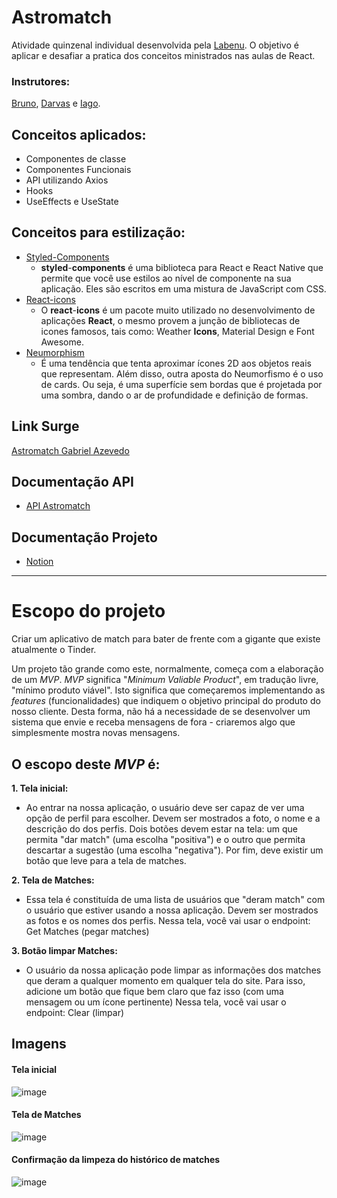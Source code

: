 
# Astromatch
Atividade quinzenal individual desenvolvida pela [Labenu](https://www.labenu.com.br/).
O objetivo é aplicar e desafiar a pratica dos conceitos ministrados nas aulas de React.

### Instrutores:
[Bruno](https://github.com/BrunoMovio), [Darvas](https://github.com/pdarvas/) e [Iago](https://github.com/iago-srm).

## Conceitos aplicados:
-  Componentes de classe
-  Componentes Funcionais
-  API utilizando Axios
-  Hooks
-  UseEffects e UseState 

## Conceitos para estilização:
- [Styled-Components](https://styled-components.com/)
	- **styled**-**components** é uma biblioteca para React e React Native que permite que você use estilos ao nível de componente na sua aplicação. Eles são escritos em uma mistura de JavaScript com CSS.
- [React-icons](https://react-icons.github.io/react-icons)
	- O **react**-**icons** é um pacote muito utilizado no desenvolvimento de aplicações **React**, o mesmo provem a junção de bibliotecas de icones famosos, tais como: Weather **Icons**, Material Design e Font Awesome.
- [Neumorphism](https://neumorphism.io/#e0e0e0)
	- É uma tendência que tenta aproximar ícones 2D aos objetos reais que representam. Além disso, outra aposta do Neumorfismo é o uso de cards. Ou seja, é uma superfície sem bordas que é projetada por uma sombra, dando o ar de profundidade e definição de formas.

## Link Surge

[Astromatch Gabriel Azevedo](astro-match-gabriel.surge.sh)

## Documentação API

- [API Astromatch](https://documenter.getpostman.com/view/7549981/SW12yx56?version=latest)

## Documentação Projeto
- [Notion](https://labenu.notion.site/NW09-Astromatch-02a5b8f310644ff1a594a50147d2ff8f)
---
# Escopo do projeto
Criar um aplicativo de match para bater de frente com a gigante que existe atualmente o Tinder.

Um projeto tão grande como este, normalmente, começa com a elaboração de um _MVP_. _MVP_ significa "_Minimum Valiable Product_", em tradução livre, "mínimo produto viável". Isto significa que começaremos implementando as _features_ (funcionalidades) que indiquem o objetivo principal do produto do nosso cliente. Desta forma, não há a necessidade de se desenvolver um sistema que envie e receba mensagens de fora - criaremos algo que simplesmente mostra novas mensagens.

## O escopo deste _MVP_ é:

**1. **Tela inicial:****
 - Ao entrar na nossa aplicação, o usuário deve ser capaz de ver uma opção de perfil para escolher. Devem ser mostrados a foto, o nome e a descrição do dos perfis. Dois botões devem estar na tela: um que permita "dar match" (uma escolha "positiva") e o outro que permita descartar a sugestão (uma escolha "negativa"). Por fim, deve existir um botão que leve para a tela de matches.

**2. **Tela de Matches:****
- Essa tela é constituída de uma lista de usuários que "deram match" com o usuário que estiver usando a nossa aplicação. Devem ser mostrados as fotos e os nomes dos perfis. Nessa tela, você vai usar o endpoint: Get Matches (pegar matches)

**3. **Botão limpar Matches:****
- O usuário da nossa aplicação pode limpar as informações dos matches que deram a qualquer momento em qualquer tela do site. Para isso, adicione um botão que fique bem claro que faz isso (com uma mensagem ou um ícone pertinente) Nessa tela, você vai usar o endpoint: Clear (limpar)


## Imagens
#### Tela inicial
![image](https://user-images.githubusercontent.com/16105546/132251331-37ac7fb9-b837-4094-b348-d60586d89406.png)
#### Tela de Matches
![image](https://user-images.githubusercontent.com/16105546/132251389-2b4a9070-925f-49df-941b-c2e24f1d027e.png)
#### Confirmação da limpeza do histórico de matches
![image](https://user-images.githubusercontent.com/16105546/132251396-7fcf7cec-4291-4fbb-976c-1eb5e493d6dd.png)

